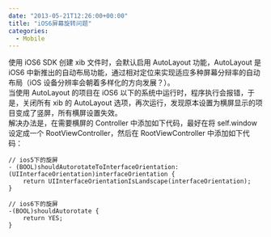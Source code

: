 ```yaml
---
date: "2013-05-21T12:26:00+00:00"
title: "iOS6屏幕旋转问题"
categories:
  - Mobile
---
```


使用 iOS6 SDK 创建 xib 文件时，会默认启用 AutoLayout 功能，AutoLayout 是 iOS6 中新推出的自动布局功能，通过相对定位来实现适应多种屏幕分辩率的自动布局（iOS 设备分辨率会朝着多样化的方向发展？）。  
当使用 AutoLayout 的项目在 iOS6 以下的系统中运行时，程序执行会报错，于是，关闭所有 xib 的 AutoLayout 选项，再次运行，发现原本设置为横屏显示的项目变成了竖屏，所有横屏设置失效。  
解决办法是，在需要横屏的 Controller 中添加如下代码，最好在将 self.window 设定成一个 RootViewController，然后在 RootViewController 中添加如下代码：

    // ios5下的旋屏
    - (BOOL)shouldAutorotateToInterfaceOrientation:(UIInterfaceOrientation)interfaceOrientation {
        return UIInterfaceOrientationIsLandscape(interfaceOrientation);
    }

    // ios6下的旋屏
    -(BOOL)shouldAutorotate {
        return YES;
    }
